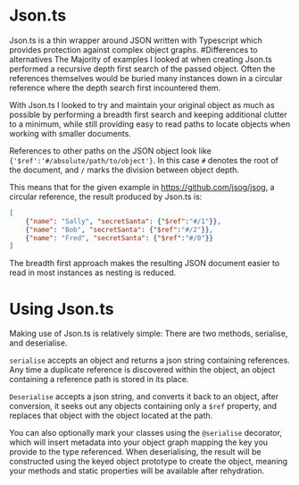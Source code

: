 # Json.ts
Json.ts is a thin wrapper around JSON written with Typescript which provides protection against complex object graphs.
#Differences to alternatives
The Majority of examples I looked at when creating Json.ts performed a recursive depth first search of the passed object. Often the references themselves would be buried many instances down in a circular reference where the depth search first incountered them.

With Json.ts I looked to try and maintain your original object as much as possible by performing a breadth first search and keeping additional clutter to a minimum, while still providing easy to read paths to locate objects when working with smaller documents.

References to other paths on the JSON object look like ``{'$ref':'#/absolute/path/to/object'}``. In this case ``#`` denotes the root of the document, and ``/`` marks the division between object depth.

This means that for the given example in https://github.com/jsog/jsog, a circular reference, the result produced by Json.ts is:

```json
[
    {"name": "Sally", "secretSanta": {"$ref":"#/1"}},
    {"name": "Bob", "secretSanta": {"$ref":"#/2"}},
    {"name": "Fred", "secretSanta": {"$ref":"#/0"}}
]
```

The breadth first approach makes the resulting JSON document easier to read in most instances as nesting is reduced.

# Using Json.ts

Making use of Json.ts is relatively simple: There are two methods, serialise, and deserialise.

``serialise`` accepts an object and returns a json string containing references. Any time a duplicate reference is discovered within the object, an object containing a reference path is stored in its place.

``Deserialise`` accepts a json string, and converts it back to an object, after conversion, it seeks out any objects containing only a ``$ref`` property, and replaces that object with the object located at the path.

You can also optionally mark your classes using the ``@serialise`` decorator, which will insert metadata into your object graph mapping the key you provide to the type referenced. When deserialising, the result will be constructed using the keyed object prototype to create the object, meaning your methods and static properties will be available after rehydration.
